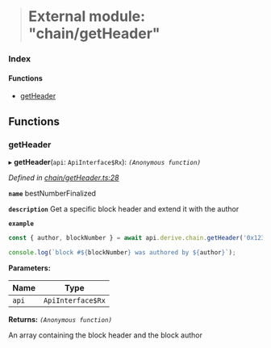 > # External module: "chain/getHeader"

### Index

#### Functions

* [getHeader](_chain_getheader_.md#getheader)

## Functions

###  getHeader

▸ **getHeader**(`api`: `ApiInterface$Rx`): *`(Anonymous function)`*

*Defined in [chain/getHeader.ts:28](https://github.com/polkadot-js/api/blob/557699e/packages/api-derive/src/chain/getHeader.ts#L28)*

**`name`** bestNumberFinalized

**`description`** Get a specific block header and extend it with the author

**`example`** 
<BR>

```javascript
const { author, blockNumber } = await api.derive.chain.getHeader('0x123...456');

console.log(`block #${blockNumber} was authored by ${author}`);
```

**Parameters:**

Name | Type |
------ | ------ |
`api` | `ApiInterface$Rx` |

**Returns:** *`(Anonymous function)`*

An array containing the block header and the block author